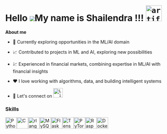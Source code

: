 Hello ![](https://user-images.githubusercontent.com/18350557/176309783-0785949b-9127-417c-8b55-ab5a4333674e.gif)My name is Shailendra !!!  <code><img height="50" alt="artificial intelligence" src="https://lh3.googleusercontent.com/-1ZOHnKG79WU/AAAAAAAAAAI/AAAAAAAAAAA/ACHi3rfgyhdYrrKetIPmAFcKnZgZt3060w/s128-c0x00000000-cc-rp-mo/photo.jpg"></code>
==============================================================================================================================================

**About me**

- 💼 Currently exploring opportunities in the ML/AI domain

- 📈 Contributed to projects in ML and AI, exploring new possibilities

- 💹 Experienced in financial markets, combining expertise in ML/AI with financial insights

- ❤️ I love working with algorithms, data, and building intelligent systems

- 💬 Let's connect on [<code><img height="30" alt="LinkedIn" src="https://cdn3d.iconscout.com/3d/free/thumb/linkedin-logo-5476201-4602452.png"></code>](https://in.linkedin.com/in/shailendrachauhansingh)



<!--

| <a href="https://github.com/ShailendraSChauhan"><img align="center" src="https://github-readme-stats.vercel.app/api?username=ShailendraSChauhan&show_icons=true&include_all_commits=true&theme=buefy&hide_border=true" alt="Shailendra's github stats" /></a> | <a href="https://github.com/ShailendraSChauhan"><img align="center" src="https://github-readme-stats.vercel.app/api/top-langs/?username=ShailendraSChauhan&layout=compact&theme=buefy&hide_border=true" /></a> |
| ------------- | ------------- |

<br />
<br />


-->

### Skills


<p align="left">
<a href="https://www.python.org/" target="_blank" rel="noreferrer"><img src="https://raw.githubusercontent.com/danielcranney/readme-generator/main/public/icons/skills/python-colored.svg" width="36" height="36" alt="Python" /></a><a href="https://docs.microsoft.com/en-us/cpp/?view=msvc-170" target="_blank" rel="noreferrer"><img src="https://raw.githubusercontent.com/danielcranney/readme-generator/main/public/icons/skills/c-colored.svg" width="36" height="36" alt="C" /></a><a href="https://www.r-project.org/" target="_blank" rel="noreferrer"><img src="https://raw.githubusercontent.com/danielcranney/readme-generator/main/public/icons/skills/rlang-colored.svg" width="36" height="36" alt="rlang" /></a><a href="https://www.mysql.com/" target="_blank" rel="noreferrer"><img src="https://raw.githubusercontent.com/danielcranney/readme-generator/main/public/icons/skills/mysql-colored.svg" width="36" height="36" alt="MySQL" /></a><a href="https://flask.palletsprojects.com/en/2.0.x/" target="_blank" rel="noreferrer"><img src="https://raw.githubusercontent.com/danielcranney/readme-generator/main/public/icons/skills/flask-colored.svg" width="36" height="36" alt="Flask" /></a><a href="https://www.tensorflow.org/" target="_blank" rel="noreferrer"><img src="https://raw.githubusercontent.com/danielcranney/readme-generator/main/public/icons/skills/tensorflow-colored.svg" width="36" height="36" alt="TensorFlow" /></a><a href="https://pytorch.org/" target="_blank" rel="noreferrer"><img src="https://raw.githubusercontent.com/danielcranney/readme-generator/main/public/icons/skills/pytorch-colored.svg" width="36" height="36" alt="PyTorch" /></a><a href="https://www.raspberrypi.org/" target="_blank" rel="noreferrer"><img src="https://raw.githubusercontent.com/danielcranney/readme-generator/main/public/icons/skills/raspberrypi-colored.svg" width="36" height="36" alt="Raspberry Pi" /></a><a href="https://www.docker.com/" target="_blank" rel="noreferrer"><img src="https://raw.githubusercontent.com/danielcranney/readme-generator/main/public/icons/skills/docker-colored.svg" width="36" height="36" alt="Docker" /></a>
</p>

<!--
**ShailendraSChauhan/ShailendraSChauhan** is a ✨ _special_ ✨ repository because its `README.md` (this file) appears on your GitHub profile.

Here are some ideas to get you started:

- 🔭 I’m currently working on ...
- 🌱 I’m currently learning ...
- 👯 I’m looking to collaborate on ...
- 🤔 I’m looking for help with ...
- 💬 Ask me about ...
- 📫 How to reach me: ...
- 😄 Pronouns: ...
- ⚡ Fun fact: ...
-->

